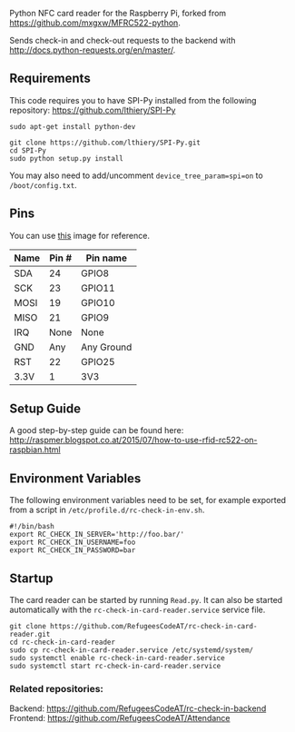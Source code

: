 Python NFC card reader for the Raspberry Pi, forked from https://github.com/mxgxw/MFRC522-python.

Sends check-in and check-out requests to the backend with http://docs.python-requests.org/en/master/.

## Requirements
This code requires you to have SPI-Py installed from the following repository:
https://github.com/lthiery/SPI-Py

```
sudo apt-get install python-dev

git clone https://github.com/lthiery/SPI-Py.git
cd SPI-Py
sudo python setup.py install
```

You may also need to add/uncomment `device_tree_param=spi=on` to `/boot/config.txt`.

## Pins
You can use [this](http://i.imgur.com/y7Fnvhq.png) image for reference.

| Name | Pin # | Pin name   |
|------|-------|------------|
| SDA  | 24    | GPIO8      |
| SCK  | 23    | GPIO11     |
| MOSI | 19    | GPIO10     |
| MISO | 21    | GPIO9      |
| IRQ  | None  | None       |
| GND  | Any   | Any Ground |
| RST  | 22    | GPIO25     |
| 3.3V | 1     | 3V3        |

## Setup Guide

A good step-by-step guide can be found here:
http://raspmer.blogspot.co.at/2015/07/how-to-use-rfid-rc522-on-raspbian.html

## Environment Variables

The following environment variables need to be set, for example exported from a script in `/etc/profile.d/rc-check-in-env.sh`.
```
#!/bin/bash
export RC_CHECK_IN_SERVER='http://foo.bar/'
export RC_CHECK_IN_USERNAME=foo
export RC_CHECK_IN_PASSWORD=bar
```
## Startup

The card reader can be started by running `Read.py`. It can also be started automatically with the `rc-check-in-card-reader.service` service file.

```
git clone https://github.com/RefugeesCodeAT/rc-check-in-card-reader.git
cd rc-check-in-card-reader
sudo cp rc-check-in-card-reader.service /etc/systemd/system/
sudo systemctl enable rc-check-in-card-reader.service
sudo systemctl start rc-check-in-card-reader.service
```

### Related repositories:

Backend: https://github.com/RefugeesCodeAT/rc-check-in-backend  
Frontend: https://github.com/RefugeesCodeAT/Attendance

